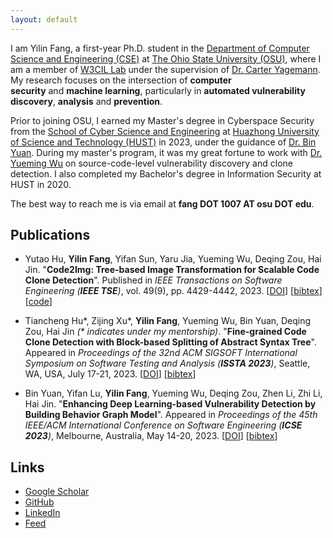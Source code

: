 ```yaml
---
layout: default
---
```


I am Yilin Fang, a first-year Ph.D. student in the [Department of Computer Science and Engineering (CSE)](https://cse.osu.edu/) at [The Ohio State University (OSU)](https://osu.edu/), where I am a member of [W3CIL Lab](https://carteryagemann.com/pages/w3cil-lab.html) under the supervision of [Dr. Carter Yagemann](https://carteryagemann.com/). My research focuses on the intersection of **computer security** and **machine learning**, particularly in **automated vulnerability discovery**, **analysis** and **prevention**.

Prior to joining OSU, I earned my Master's degree in Cyberspace Security from the [School of Cyber Science and Engineering](http://cse.hust.edu.cn/) at [Huazhong University of Science and Technology (HUST)](https://www.hust.edu.cn/) in 2023, under the guidance of [Dr. Bin Yuan](http://faculty.hust.edu.cn/yuanbin12/en/index.htm). During my master's program, it was my great fortune to work with [Dr. Yueming Wu](https://wu-yueming.github.io/) on source-code-level vulnerability discovery and clone detection. I also completed my Bachelor's degree in Information Security at HUST in 2020.

The best way to reach me is via email at **fang DOT 1007 AT osu DOT edu**.

## Publications

* Yutao Hu, **Yilin Fang**, Yifan Sun, Yaru Jia, Yueming Wu, Deqing Zou, Hai Jin. "**Code2Img: Tree-based Image Transformation for Scalable Code Clone Detection**". Published in *IEEE Transactions on Software Engineering (**IEEE TSE**)*, vol. 49(9), pp. 4429-4442, 2023. [[DOI](https://doi.org/10.1109/TSE.2023.3295801)] [[bibtex](https://yilinfang.github.io/papers/2023-TSE-hu2023code2img.txt)] [[code](https://github.com/tao7777/code2img)]

* Tiancheng Hu\*, Zijing Xu\*, **Yilin Fang**, Yueming Wu, Bin Yuan, Deqing Zou, Hai Jin *(\* indicates under my mentorship)*. "**Fine-grained Code Clone Detection with Block-based Splitting of Abstract Syntax Tree**". Appeared in *Proceedings of the 32nd ACM SIGSOFT International Symposium on Software Testing and Analysis (**ISSTA 2023**)*, Seattle, WA, USA, July 17-21, 2023. [[DOI](https://doi.org/10.1145/3597926.3598040)] [[bibtex](https://yilinfang.github.io/papers/2023-ISSTA-hu2023fine.txt)]

* Bin Yuan, Yifan Lu, **Yilin Fang**, Yueming Wu, Deqing Zou, Zhen Li, Zhi Li, Hai Jin. "**Enhancing Deep Learning-based Vulnerability Detection by Building Behavior Graph Model**". Appeared in *Proceedings of the 45th IEEE/ACM International Conference on Software Engineering (**ICSE 2023**)*, Melbourne, Australia, May 14-20, 2023. [[DOI](https://doi.org/10.1109/ICSE48619.2023.00190)] [[bibtex](https://yilinfang.github.io/papers/2023-ICSE-yuan2023enhancing.txt)]

## Links
* [Google Scholar](https://scholar.google.com/citations?user=z1_95MoAAAAJ)
* [GitHub](https://github.com/yilinfang)
* [LinkedIn](https://www.linkedin.com/in/yilin-fang-2ba163202/)
* [Feed](feed.xml)
